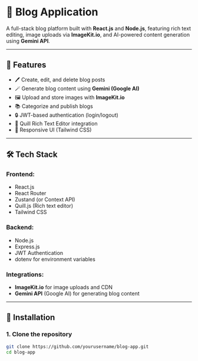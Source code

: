 # 📝 Blog Application

A full-stack blog platform built with **React.js** and **Node.js**, featuring rich text editing, image uploads via **ImageKit.io**, and AI-powered content generation using **Gemini API**.

---

## 🚀 Features

- 🖊️ Create, edit, and delete blog posts
- 🪄 Generate blog content using **Gemini (Google AI)**
- 🖼️ Upload and store images with **ImageKit.io**
- 📚 Categorize and publish blogs
- 🔒 JWT-based authentication (login/logout)
- 🧠 Quill Rich Text Editor integration
- 🎨 Responsive UI (Tailwind CSS)

---

## 🛠️ Tech Stack

### Frontend:
- React.js
- React Router
- Zustand (or Context API)
- Quill.js (Rich text editor)
- Tailwind CSS

### Backend:
- Node.js
- Express.js
- JWT Authentication
- dotenv for environment variables

### Integrations:
- **ImageKit.io** for image uploads and CDN
- **Gemini API** (Google AI) for generating blog content

---

## 🧩 Installation

### 1. Clone the repository
```bash
git clone https://github.com/yourusername/blog-app.git
cd blog-app
